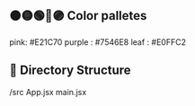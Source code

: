 ## 🟠🟡🟢🔵🟣 Color palletes
pink: #E21C70
purple : #7546E8
leaf : #E0FFC2


## 📂 Directory Structure
/src
  App.jsx
  main.jsx
